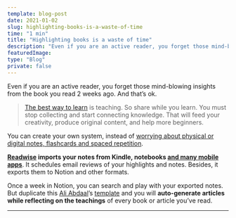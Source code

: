 ```yaml
---
template: blog-post
date: 2021-01-02
slug: highlighting-books-is-a-waste-of-time
time: "1 min"
title: "Highlighting books is a waste of time"
description: "Even if you are an active reader, you forget those mind-blowing insights from the book you read 2 weeks ago. And that’s ok."
featuredImage:
type: "Blog"
private: false
---
```


Even if you are an active reader, you forget those mind-blowing insights from the book you read 2 weeks ago. And that’s ok.

> [The best way to learn](https://digest.bps.org.uk/2018/05/04/learning-by-teaching-others-is-extremely-effective-a-new-study-tested-a-key-reason-why/#:~:text=Students%20who%20spend%20time%20teaching,retain%20what%20they've%20learned.) is teaching. So share while you learn. You must stop collecting and start connecting knowledge. That will feed your creativity, produce original content, and help more beginners.

You can create your own system, instead of [worrying about physical or digital notes, flashcards and spaced repetition](https://www.youtube.com/watch?v=QUndnWBR0A0).

**[Readwise](https://readwise.io/i/antonio52) imports your notes from Kindle, notebooks [and many mobile apps](https://www.youtube.com/watch?v=lhpY1frNqdA)**. It schedules email reviews of your highlights and notes. Besides, it exports them to Notion and other formats.

Once a week in Notion, you can search and play with your exported notes. But duplicate this [Ali Abdaal](https://medium.com/u/b6cdcdab26dd)’s [template](https://www.notion.so/Ali-s-Book-Notes-11994df9047f4b589d5cfa7b961fcfa5) and you will **auto-generate articles while reflecting on the teachings** of every book or article you’ve read.

---
